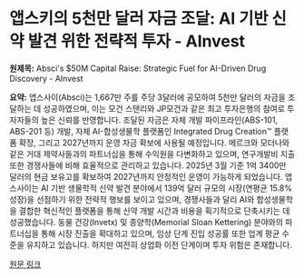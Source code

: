 # 앱스키의 5천만 달러 자금 조달: AI 기반 신약 발견 위한 전략적 투자 - AInvest

**원제목:** Absci's $50M Capital Raise: Strategic Fuel for AI-Driven Drug Discovery - AInvest

**요약:** 앱스사이(Absci)는 1,667만 주를 주당 3달러에 공모하여 5천만 달러의 자금을 조달하는 데 성공하였으며, 이는 모건 스탠리와 JP모건과 같은 최고 투자은행의 참여로 투자자들의 높은 신뢰를 반영합니다.  조달된 자금은 자체 개발 파이프라인(ABS-101, ABS-201 등) 개발, 자체 AI-합성생물학 플랫폼인 Integrated Drug Creation™ 플랫폼 확장, 그리고 2027년까지 운영 자금 확보에 사용될 예정입니다.  메르크와 모더나와 같은 거대 제약사들과의 파트너십을 통해 수익원을 다변화하고 있으며,  연구개발비 지출 또한 경쟁사들에 비해 효율적으로 관리하고 있습니다.  2025년 3월 기준 1억 3400만 달러의 현금 보유고를 확보하여 2027년까지 안정적인 운영이 가능하게 되었습니다.  앱스사이는 AI 기반 생물학적 신약 발견 분야에서 139억 달러 규모의 시장(연평균 15.8% 성장)을 선점하기 위한 전략적 행보를 보이고 있으며,  경쟁사들과 달리 AI와 합성생물학을 결합한 혁신적인 플랫폼을 통해 신약 개발 시간과 비용을 획기적으로 단축시키는 데 성공했습니다.  동물 건강(Invetx) 및 종양학(Memorial Sloan Kettering) 분야와의 파트너십을 통해 시장 진출을 확대하고 있으며,  임상 단계 진입 성공률 또한 업계 평균 수준을 유지하고 있습니다. 하지만 여전히 상업화 이전 단계이며 투자 위험은 존재합니다.

[원문 링크](https://www.ainvest.com/news/absci-50m-capital-raise-strategic-fuel-ai-driven-drug-discovery-2507/)
